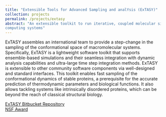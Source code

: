 ```yaml
---
title: "Extensible Tools for Advanced Sampling and analYsis (ExTASY)"
collection: projects
permalink: /projects/extasy
abstract: "An extensible toolkit to run iterative, coupled molecular simulation and analysis kernels on high performance
computing systems"
---
```


ExTASY assembles an international team to provide a step-change in the
sampling of the conformational space of macromolecular systems. Specifically,
ExTASY is a lightweight software toolkit that supports ensemble-based
simulations and their seamless integration with dynamic analysis capabilities
and ultra-large time step integration methods. ExTASY is extensible to other
community software components via well-designed and standard interfaces. This
toolkit enables fast sampling of the conformational dynamics of stable
proteins, a prerequisite for the accurate prediction of thermodynamic
parameters and biological functions. It also allows tackling systems like
intrinsically disordered proteins, which can be beyond the reach of classical
structural biology.

<a href="https://bitbucket.org/extasy-project/extasy-workflows"><i class="fa fa-bitbucket"></i> ExTASY Bitbucket Repository</a><br>
<a href="https://nsf.gov/awardsearch/showAward?AWD_ID=1265929"><i class="fa fa-nsf"></i>NSF Award</a><br>